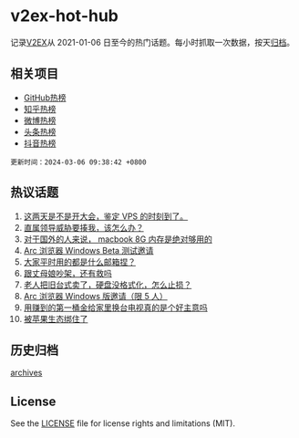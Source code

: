 # v2ex-hot-hub

 记录[V2EX](https://www.v2ex.com/)从 2021-01-06 日至今的热门话题。每小时抓取一次数据，按天[归档](archives)。
 
 ## 相关项目

- [GitHub热榜](https://github.com/snaildev/github-hot-hub)
- [知乎热榜](https://github.com/snaildev/zhihu-hot-hub)
- [微博热榜](https://github.com/snaildev/weibo-hot-hub)
- [头条热榜](https://github.com/snaildev/toutiao-hot-hub)
- [抖音热榜](https://github.com/snaildev/douyin-hot-hub)


 `更新时间：2024-03-06 09:38:42 +0800`

## 热议话题

1. [这两天是不是开大会，鉴定 VPS 的时刻到了。](https://www.v2ex.com/t/1020683)
1. [直属领导威胁要揍我，该怎么办？](https://www.v2ex.com/t/1020754)
1. [对于国外的人来说， macbook 8G 内存是绝对够用的](https://www.v2ex.com/t/1020715)
1. [Arc 浏览器 Windows Beta 测试邀请](https://www.v2ex.com/t/1020905)
1. [大家平时用的都是什么邮箱捏？](https://www.v2ex.com/t/1020706)
1. [跟丈母娘吵架，还有救吗](https://www.v2ex.com/t/1020932)
1. [老人把旧台式卖了，硬盘没格式化，怎么止损？](https://www.v2ex.com/t/1020733)
1. [Arc 浏览器 Windows 版邀请（限 5 人）](https://www.v2ex.com/t/1020899)
1. [用赚到的第一桶金给家里换台电视真的是个好主意吗](https://www.v2ex.com/t/1020697)
1. [被苹果生态绑住了](https://www.v2ex.com/t/1020840)

## 历史归档

[archives](archives)

## License

See the [LICENSE](LICENSE) file for license rights and limitations (MIT).
